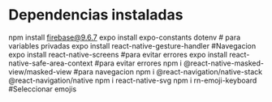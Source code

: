 # Dependencias instaladas
npm install firebase@9.6.7
expo install expo-constants dotenv # para variables privadas
expo install react-native-gesture-handler #Navegacion
expo install react-native-screens #para evitar errores
expo install react-native-safe-area-context #para evitar errores
npm i @react-native-masked-view/masked-view
#para navegacion
npm i @react-navigation/native-stack @react-navigation/native 
npm i react-native-svg
npm i rn-emoji-keyboard #Seleccionar emojis